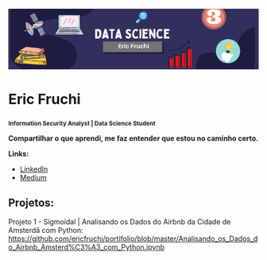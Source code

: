 <p align="center">
  <img src="Data science.png" >
</p>

# Eric Fruchi
<sub>**Information Security Analyst | Data Science Student**</sub>

**Compartilhar o que aprendi, me faz entender que estou no caminho certo.**

**Links:**
* [LinkedIn](https://www.linkedin.com/in/eric-fruchi-93137387/)
* [Medium](https://medium.com/@ericfruchi)


## Projetos:
Projeto 1 - Sigmoidal | Analisando os Dados do Airbnb da Cidade de Amsterdã com Python: https://github.com/ericfruchi/portifolio/blob/master/Analisando_os_Dados_do_Airbnb_Amsterd%C3%A3_com_Python.ipynb
